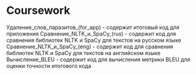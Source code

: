 # Сoursework
Удаление_слов_паразитов_(for_app) - содержит итоговый код для приложения
Сравнение_NLTK_и_SpaCy_(rus) - содержит код для сравнения библиотек NLTK и SpaCy для текстов на русском языке
Сравнение_NLTK_и_SpaCy_(eng) - содержит код для сравнения библиотек NLTK и SpaCy для текстов на английском языке
Вычисление_BLEU - содержит код для вычисления метрики BLEU для оценки точности итогового кода
